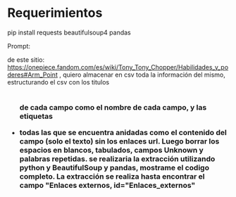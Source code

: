 # Requerimientos
pip install requests beautifulsoup4 pandas


Prompt:

de este sitio: https://onepiece.fandom.com/es/wiki/Tony_Tony_Chopper/Habilidades_y_poderes#Arm_Point , quiero almacenar en csv toda la información del mismo, estructurando el csv con los titulos <h1><h2><h3> <ul> de cada campo como el nombre de cada campo, y las etiquetas <p> <div> <li> todas las que se encuentra anidadas como el contenido del campo (solo el texto) sin los enlaces url. Luego borrar los espacios en blancos, tabulados, campos Unknown y palabras repetidas. se realizaria la extracción utilizando python y BeautifulSoup y pandas, mostrame el codigo completo. La extracción se realiza hasta encontrar el campo "Enlaces externos, id="Enlaces_externos"
